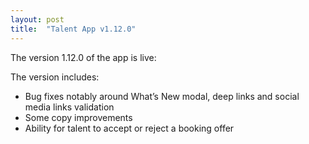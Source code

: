 ```yaml
---
layout: post
title:  "Talent App v1.12.0"
---
```


The version 1.12.0 of the app is live:

The version includes:
- Bug fixes notably around What’s New modal, deep links and social media links validation
- Some copy improvements
- Ability for talent to accept or reject a booking offer
